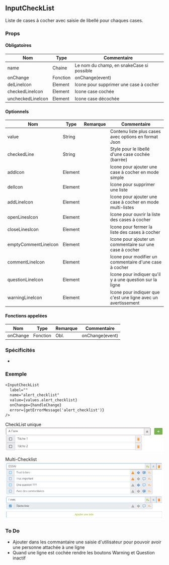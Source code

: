 ## InputCheckList

Liste de cases à cocher avec saisie de libellé pour chaques cases.

### Props

#### Obligatoires

| Nom               | Type     | Commentaire                                               |
| ----------------- | -------- | --------------------------------------------------------- |
| name              | Chaine   | Le nom du champ, en snakeCase si possible                 |
| onChange          | Fonction | onChange(event)                                           |
| delLineIcon       | Element  | Icone pour supprimer une case à cocher                    |
| checkedLineIcon   | Element  | Icone case cochée                                         |
| uncheckedLineIcon | Element  | Icone case décochée                                       |

#### Optionnels

| Nom                  | Type    | Remarque | Commentaire                                                   |
| -------------------- | ------- | -------- | ------------------------------------------------------------- |
| value                | String  |          | Contenu liste plus cases avec options en format Json          |
| checkedLine          | String  |          | Style pour le libellé d'une case cochée (barrée)              |
| addIcon              | Element |          | Icone pour ajouter une case à cocher en mode simple           |
| delIcon              | Element |          | Icone pour supprimer une liste                                |
| addLineIcon          | Element |          | Icone pour ajouter une case à cocher en mode multi-listes     |
| openLinesIcon        | Element |          | Icone pour ouvrir la liste des cases à cocher                 |
| closeLinesIcon       | Element |          | Icone pour fermer la liste des cases à cocher                 |
| emptyCommentLineIcon | Element |          | Icone pour ajouter un commentaire sur une case à cocher       |
| commentLineIcon      | Element |          | Icone pour modifier un commentaire d'une case à cocher        |
| questionLineIcon     | Element |          | Icone pour indiquer qu'il y a une question sur la ligne       |
| warningLineIcon      | Element |          | Icone pour indiquer que c'est une ligne avec un avertissement |

#### Fonctions appelées

| Nom         | Type     | Remarque | Commentaire                                               |
| ----------- | -------- | -------- | --------------------------------------------------------- |
| onChange    | Fonction | Obl.     | onChange(event)                                           |

### Spécificités

-

### Exemple

```
<InputCheckList
  label=""
  name="alert_checklist"
  value={values.alert_checklist}
  onChange={handleChange}
  error={getErrorMessage('alert_checklist')}
/>
```
CheckList unique
![](./inputCheckList.png)

Multi-Checklist
![](./inputCheckLists.png)

### To Do

- Ajouter dans les commantaire une saisie d'utilisateur
  pour pouvoir avoir une personne attachée à une ligne
- Quand une ligne est cochée rendre les boutons Warning et Question inactif
